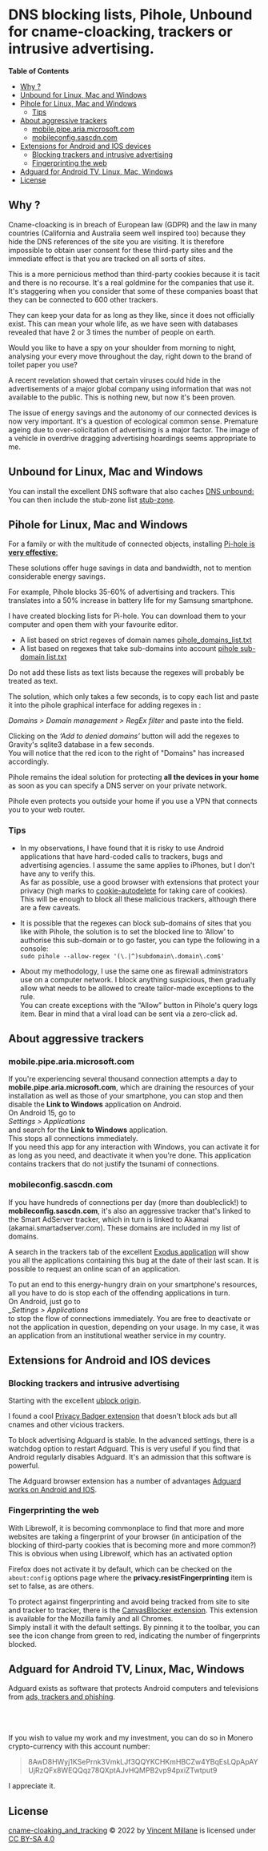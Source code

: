 # DNS blocking lists, Pihole, Unbound for cname-cloacking, trackers or intrusive advertising.

**Table of Contents**  

  - [Why ?](#why-)
  - [Unbound for Linux, Mac and Windows](#unbound-for-linux-mac-and-windows)
  - [Pihole for Linux, Mac and Windows](#pihole-for-linux-mac-and-windows)
    - [Tips](#tips)
  - [About aggressive trackers](#about-aggressive-trackers)
    - [mobile.pipe.aria.microsoft.com](#mobilepipeariamicrosoftcom)
    - [mobileconfig.sascdn.com](#mobileconfigsascdncom)
  - [Extensions for Android and IOS devices](#extensions-for-android-and-ios-devices)
    - [Blocking trackers and intrusive advertising](#blocking-trackers-and-intrusive-advertising)
    - [Fingerprinting the web](#fingerprinting-the-web)
  - [Adguard for Android TV, Linux, Mac, Windows](#adguard-for-android-tv-linux-mac-windows)
  - [License](#license)


## Why ?

Cname-cloacking is in breach of European law (GDPR) and the law in many countries (California and Australia seem well inspired too) because they hide the DNS references of the site you are visiting. It is therefore impossible to obtain user consent for these third-party sites and the immediate effect is that you are tracked on all sorts of sites.

This is a more pernicious method than third-party cookies because it is tacit and there is no recourse. It's a real goldmine for the companies that use it.
It's staggering when you consider that some of these companies boast that they can be connected to 600 other trackers.

They can keep your data for as long as they like, since it does not officially exist. This can mean your whole life, as we have seen with databases revealed that have 2 or 3 times the number of people on earth.

Would you like to have a spy on your shoulder from morning to night, analysing your every move throughout the day, right down to the brand of toilet paper you use?

A recent revelation showed that certain viruses could hide in the advertisements of a major global company using information that was not available to the public. This is nothing new, but now it's been proven.

The issue of energy savings and the autonomy of our connected devices is now very important. It's a question of ecological common sense. 
Premature ageing due to over-solicitation of advertising is a major factor. The image of a vehicle in overdrive dragging advertising hoardings seems appropriate to me.



## Unbound for Linux, Mac and Windows

You can install the excellent DNS software that also caches [DNS unbound:](https://www.nlnetlabs.nl/projects/unbound/about/ "Unbound is a validating, recursive, caching DNS resolver")
You can then include the stub-zone list [stub-zone](https://github.com/Vincent-Millane/cname-cloaking/blob/main/stub-zone "Stub-zone list for Unbound").


## Pihole for Linux, Mac and Windows

For a family or with the multitude of connected objects, installing [Pi-hole is **very effective**:](https://pi-hole.net "A black hole for Internet advertisements")

These solutions offer huge savings in data and bandwidth, not to mention considerable energy savings.

For example, Pihole blocks 35-60% of advertising and trackers. This translates into a 50% increase in battery life for my Samsung smartphone.

I have created blocking lists for Pi-hole. You can download them to your computer and open them with your favourite editor.

* A list based on strict regexes of domain names [pihole_domains_list.txt](https://github.com/Vincent-Millane/cname-cloaking/blob/main/pihole_domains_list.txt "List of regexes for Pihole domains")
* A list based on regexes that take sub-domains into account [pihole sub-domain list.txt](https://github.com/Vincent-Millane/cname-cloaking/blob/main/pihole%20sub-domain%20list.txt "List of regexes for Pihole subdomains")

Do not add these lists as text lists because the regexes will probably be treated as text.

The solution, which only takes a few seconds, is to copy each list and paste it into the pihole graphical interface for adding regexes in :

_Domains > Domain management > RegEx filter_
and paste into the field.

Clicking on the _‘Add to denied domains’_ button will add the regexes to Gravity's sqlite3 database in a few seconds.   
You will notice that the red icon to the right of "Domains" has increased accordingly.

Pihole remains the ideal solution for protecting **all the devices in your home** as soon as you can specify a DNS server on your private network. 

Pihole even protects you outside your home if you use a VPN that connects you to your web router.

### Tips

- In my observations, I have found that it is risky to use Android applications that have hard-coded calls to trackers, bugs and advertising agencies. I assume the same applies to iPhones, but I don't have any to verify this.  
As far as possible, use a good browser with extensions that protect your privacy (high marks to [cookie-autodelete](https://github.com/Cookie-AutoDelete/Cookie-AutoDelete "Cookie-Autodelete extension for Chrome, Mozilla, Edge") for taking care of cookies). This will be enough to block all these malicious trackers, although there are a few caveats.

- It is possible that the regexes can block sub-domains of sites that you like with Pihole, the solution is to set the blocked line to ‘Allow’ to authorise this sub-domain or to go faster, you can type the following in a console:  
`sudo pihole --allow-regex '(\.|^)subdomain\.domain\.com$'`

- About my methodology, I use the same one as firewall administrators use on a computer network. 
I block anything suspicious, then gradually allow what needs to be allowed to create tailor-made exceptions to the rule.  
You can create exceptions with the “Allow” button in Pihole's query logs item.
Bear in mind that a viral load can be sent via a zero-click ad.

## About aggressive trackers ##

### mobile.pipe.aria.microsoft.com ###
If you're experiencing several thousand connection attempts a day to **mobile.pipe.aria.microsoft.com**, which are draining the resources of your installation as well as those of your smartphone, you can stop and then disable the **Link to Windows** application on Android.  
On Android 15, go to  
_Settings > Applications_   
and search for the **Link to Windows** application.   
This stops all connections immediately.   
If you need this app for any interaction with Windows, you can activate it for as long as you need, and deactivate it when you're done. 
This application contains trackers that do not justify the tsunami of connections. 


### mobileconfig.sascdn.com ###
If you have hundreds of connections per day (more than doubleclick!) to **mobileconfig.sascdn.com**, it's also an aggressive tracker that's linked to the Smart AdServer tracker, which in turn is linked to Akamai (akamai.smartadserver.com). 
These domains are included in my list of domains. 

A search in the trackers tab of the excellent [Exodus application](https://exodus-privacy.eu.org/ "εxodus - the Privacy Auditing Platform for Android Applications") will show you all the applications containing this bug at the date of their last scan. It is possible to request an online scan of an application. 

To put an end to this energy-hungry drain on your smartphone's resources, all you have to do is stop each of the offending applications in turn.   
On Android, just go to  
__Settings > Applications_   
to stop the flow of connections immediately. 
You are free to deactivate or not the application in question, depending on your usage.
In my case, it was an application from an institutional weather service in my country.



## Extensions for Android and IOS devices 

### Blocking trackers and intrusive advertising

Starting with the excellent [ublock origin](https://ublockorigin.com "Free, open-source ad content blocker").

I found a cool [Privacy Badger extension](http://privacybadger.org "free browser extension made by the leading digital rights nonprofit EFF") that doesn't block ads but all cnames and other vicious trackers.

To block advertising Adguard is stable.
In the advanced settings, there is a watchdog option to restart Adguard. 
This is very useful if you find that Android regularly disables Adguard. It's an admission that this software is powerful.

The Adguard browser extension has a number of advantages [Adguard works on Android and IOS](https://adguard.com/fr/welcome.html "AdGuard Ad Blocker").

### Fingerprinting the web

With Librewolf, it is becoming commonplace to find that more and more websites are taking a fingerprint of your browser (in anticipation of the blocking of third-party cookies that is becoming more and more common?)
This is obvious when using Librewolf, which has an activated option

Firefox does not activate it by default, which can be checked on the `about:config` options page where the **privacy.resistFingerprinting** item is set to false, as are others.

To protect against fingerprinting and avoid being tracked from site to site and tracker to tracker, there is the [CanvasBlocker extension](https://github.com/kkapsner/CanvasBlocker "This add-on allows users to prevent websites from using some Javascript APIs to fingerprint them"). This extension is available for the Mozilla family and all Chromes.  
Simply install it with the default settings. By pinning it to the toolbar, you can see the icon change from green to red, indicating the number of fingerprints blocked.


## Adguard for Android TV, Linux, Mac, Windows

Adguard exists as software that protects Android computers and televisions from [ads, trackers and phishing](https://adguard.com "AdGuard browser extensions are among the fastest and most lightweight adblock extension").

\
\
\
If you wish to value my work and my investment, you can do so in Monero crypto-currency with this account number:

> 8AwD8HWyj1KSePrnk3VmkLJf3QQYKCHKmHBCZw4YBqEsLQpApAYUjRzQFx8WEQQqz78QXptAJvHQMPB2vp94pxiZTwtput9

I appreciate it.


## License


 <a href="https://github.com/Vincent-Millane/cname-cloaking_and_tracking">cname-cloaking_and_tracking</a> © 2022 by <a href="https://creativecommons.org">Vincent Millane</a> is licensed under <a href="https://creativecommons.org/licenses/by-sa/4.0/">CC BY-SA 4.0</a><img src="https://mirrors.creativecommons.org/presskit/icons/cc.svg" alt="" style="max-width: 1em;max-height:1em;margin-left: .2em;"><img src="https://mirrors.creativecommons.org/presskit/icons/by.svg" alt="" style="max-width: 1em;max-height:1em;margin-left: .2em;"><img src="https://mirrors.creativecommons.org/presskit/icons/sa.svg" alt="" style="max-width: 1em;max-height:1em;margin-left: .2em;">

